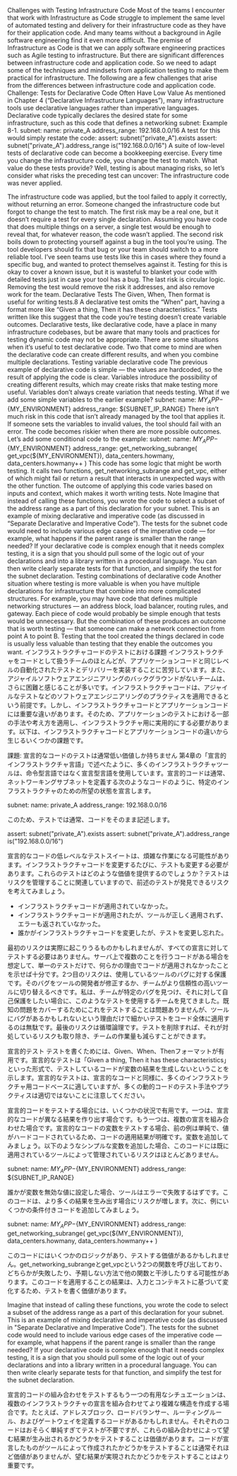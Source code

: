 Challenges with Testing Infrastructure Code Most of the teams I encounter that work with Infrastructure as Code struggle to implement the same level of automated testing and delivery for their infrastructure code as they have for their application code. And many teams without a background in Agile software engineering find it even more difficult. The premise of Infrastructure as Code is that we can apply software engineering practices such as Agile testing to infrastructure. But there are significant differences between infrastructure code and application code. So we need to adapt some of the techniques and mindsets from application testing to make them practical for infrastructure. The following are a few challenges that arise from the differences between infrastructure code and application code. Challenge: Tests for Declarative Code Often Have Low Value As mentioned in Chapter 4 (“Declarative Infrastructure Languages”), many infrastructure tools use declarative languages rather than imperative languages. Declarative code typically declares the desired state for some infrastructure, such as this code that defines a networking subnet: Example 8-1. subnet:
name: private_A
address_range: 192.168.0.0/16 A test for this would simply restate the code: assert:
subnet("private_A").exists
assert:
subnet("private_A").address_range is("192.168.0.0/16") A suite of low-level tests of declarative code can become a bookkeeping exercise. Every time you change the infrastructure code, you change the test to match. What value do these tests provide? Well, testing is about managing risks, so let’s consider what risks the preceding test can uncover: The infrastructure code was never applied.

The infrastructure code was applied, but the tool failed to apply it correctly, without returning an error. Someone changed the infrastructure code but forgot to change the test to match. The first risk may be a real one, but it doesn’t require a test for every single declaration. Assuming you have code that does multiple things on a server, a single test would be enough to reveal that, for whatever reason, the code wasn’t applied. The second risk boils down to protecting yourself against a bug in the tool you’re using. The tool developers should fix that bug or your team should switch to a more reliable tool. I’ve seen teams use tests like this in cases where they found a specific bug, and wanted to protect themselves against it. Testing for this is okay to cover a known issue, but it is wasteful to blanket your code with detailed tests just in case your tool has a bug. The last risk is circular logic. Removing the test would remove the risk it addresses, and also remove work for the team. Declarative Tests The Given, When, Then format is useful for writing tests.8 A declarative test omits the “When” part, having a format more like “Given a thing, Then it has these characteristics.” Tests written like this suggest that the code you’re testing doesn’t create variable outcomes. Declarative tests, like declarative code, have a place in many infrastructure codebases, but be aware that many tools and practices for testing dynamic code may not be appropriate. There are some situations when it’s useful to test declarative code. Two that come to mind are when the declarative code can create different results, and when you combine multiple declarations. Testing variable declarative code The previous example of declarative code is simple — the values are hardcoded, so the result of applying the code is clear. Variables introduce the possibility of creating different results, which may create risks that make testing more useful. Variables don’t always create variation that needs testing. What if we add some simple variables to the earlier example?
subnet:
name: ${MY_APP}-${MY_ENVIRONMENT}
address_range: ${SUBNET_IP_RANGE} There isn’t much risk in this code that isn’t already managed by the tool that applies it. If someone sets the variables to invalid values, the tool should fail with an error. The code becomes riskier when there are more possible outcomes. Let’s add some conditional code to the example: subnet:
  name: ${MY_APP}-${MY_ENVIRONMENT}
address_range: get_networking_subrange(
get_vpc(${MY_ENVIRONMENT}),
data_centers.howmany,
data_centers.howmany++
) This code has some logic that might be worth testing. It calls two functions, get_networking_subrange and get_vpc, either of which might fail or return a result that interacts in unexpected ways with the other function. The outcome of applying this code varies based on inputs and context, which makes it worth writing tests. Note Imagine that instead of calling these functions, you wrote the code to select a subset of the address range as a part of this declaration for your subnet. This is an example of mixing declarative and imperative code (as discussed in “Separate Declarative and Imperative Code”). The tests for the subnet code would need to include various edge cases of the imperative code — for example, what happens if the parent range is smaller than the range needed? If your declarative code is complex enough that it needs complex testing, it is a sign that you should pull some of the logic out of your declarations and into a library written in a procedural language. You can then write clearly separate tests for that function, and simplify the test for the subnet declaration.
Testing combinations of declarative code Another situation where testing is more valuable is when you have multiple declarations for infrastructure that combine into more complicated structures. For example, you may have code that defines multiple networking structures — an address block, load balancer, routing rules, and gateway. Each piece of code would probably be simple enough that tests would be unnecessary. But the combination of these produces an outcome that is worth testing — that someone can make a network connection from point A to point B. Testing that the tool created the things declared in code is usually less valuable than testing that they enable the outcomes you want.
インフラストラクチャコードのテストにおける課題
インフラストラクチャをコードとして扱うチームのほとんどが、アプリケーションコードと同じレベルの自動化されたテストとデリバリーを実装することに苦労しています。また、アジャイルソフトウェアエンジニアリングのバックグラウンドがないチームは、さらに困難と感じることが多いです。インフラストラクチャコードは、アジャイルなテストなどのソフトウェアエンジニアリングのプラクティスを適用できるという前提です。しかし、インフラストラクチャコードとアプリケーションコードには重要な違いがあります。そのため、アプリケーションのテストにおける一部の手法や考え方を適用し、インフラストラクチャ用に実用的にする必要があります。以下は、インフラストラクチャコードとアプリケーションコードの違いから生じるいくつかの課題です。

課題: 宣言的なコードのテストは通常低い価値しか持ちません
第4章の「宣言的インフラストラクチャ言語」で述べたように、多くのインフラストラクチャツールは、命令型言語ではなく宣言型言語を使用しています。宣言的コードは通常、ネットワーキングサブネットを定義する次のようなコードのように、特定のインフラストラクチャのための所望の状態を宣言します。

subnet:
  name: private_A
  address_range: 192.168.0.0/16

このため、テストでは通常、コードをそのまま記述します。

assert:
  subnet("private_A").exists
assert:
  subnet("private_A").address_range is("192.168.0.0/16")

宣言的なコードの低レベルなテストスイートは、煩雑な作業になる可能性があります。インフラストラクチャコードを変更するたびに、テストも変更する必要があります。これらのテストはどのような価値を提供するのでしょうか？テストはリスクを管理することに関連していますので、前述のテストが発見できるリスクを考えてみましょう。

- インフラストラクチャコードが適用されていなかった。
- インフラストラクチャコードが適用されたが、ツールが正しく適用されず、エラーも返されていなかった。
- 誰かがインフラストラクチャコードを変更したが、テストを変更し忘れた。

最初のリスクは実際に起こりうるものかもしれませんが、すべての宣言に対してテストする必要はありません。サーバ上で複数のことを行うコードがある場合を想定して、単一のテストだけで、何らかの理由でコードが適用されなかったことを示せば十分です。2つ目のリスクは、使用しているツールのバグに対する保護です。そのバグをツールの開発者が修正するか、チームがより信頼性の高いツールに切り替えるべきです。私は、チームが特定のバグを見つけ、それに対して自己保護をしたい場合に、このようなテストを使用するチームを見てきました。既知の問題をカバーするためにこれをテストすることは問題ありませんが、ツールにバグがあるかもしれないという理由だけで細かいテストをコード全体に適用するのは無駄です。最後のリスクは循環論理です。テストを削除すれば、それが対処しているリスクも取り除き、チームの作業量も減らすことができます。

宣言的テスト
テストを書くためには、Given、When、Thenフォーマットが有用です。宣言的なテストは「Given a thing, Then it has these characteristics」といった形式で、テストしているコードが変数の結果を生成しないということを示します。宣言的なテストは、宣言的なコードと同様に、多くのインフラストラクチャ用コードベースに適していますが、多くの動的コードのテスト手法やプラクティスは適切ではないことに注意してください。

宣言的コードをテストする場合には、いくつかの状況で有用です。一つは、宣言的なコードが異なる結果を作り出す場合です。もう一つは、複数の宣言を組み合わせた場合です。宣言的なコードの変数をテストする場合、前の例は単純で、値がハードコードされているため、コードの適用結果が明確です。変数を追加してみましょう。以下のようなシンプルな変数を追加した場合、このコードには既に適用されているツールによって管理されているリスクはほとんどありません。

subnet:
  name: ${MY_APP}-${MY_ENVIRONMENT}
  address_range: ${SUBNET_IP_RANGE}

誰かが変数を無効な値に設定した場合、ツールはエラーで失敗するはずです。このコードは、より多くの結果を生み出す場合にリスクが増します。次に、例にいくつかの条件付きコードを追加してみましょう。

subnet:
  name: ${MY_APP}-${MY_ENVIRONMENT}
  address_range: get_networking_subrange(
    get_vpc(${MY_ENVIRONMENT}),
    data_centers.howmany,
    data_centers.howmany++
  )

このコードにはいくつかのロジックがあり、テストする価値があるかもしれません。get_networking_subrangeとget_vpcという2つの関数を呼び出しており、どちらかが失敗したり、予期しない方法で他の関数と干渉したりする可能性があります。このコードを適用することの結果は、入力とコンテキストに基づいて変化するため、テストを書く価値があります。

Imagine that instead of calling these functions, you wrote the code to select a subset of the address range as a part of this declaration for your subnet. This is an example of mixing declarative and imperative code (as discussed in "Separate Declarative and Imperative Code"). The tests for the subnet code would need to include various edge cases of the imperative code — for example, what happens if the parent range is smaller than the range needed? If your declarative code is complex enough that it needs complex testing, it is a sign that you should pull some of the logic out of your declarations and into a library written in a procedural language. You can then write clearly separate tests for that function, and simplify the test for the subnet declaration.

宣言的コードの組み合わせをテストするもう一つの有用なシチュエーションは、複数のインフラストラクチャの宣言を組み合わせてより複雑な構造を作成する場合です。たとえば、アドレスブロック、ロードバランサー、ルーティングルール、およびゲートウェイを定義するコードがあるかもしれません。それぞれのコードはおそらく単純すぎてテストが不要ですが、これらの組み合わせによって望む結果が生み出されるかどうかをテストすることは価値があります。コードが宣言したものがツールによって作成されたかどうかをテストすることは通常それほど価値がありませんが、望む結果が実現されたかどうかをテストすることはより重要です。